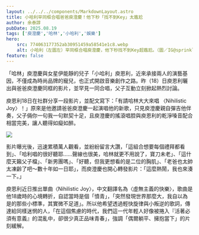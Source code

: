 ```yaml
---
layout: ../../../components/MarkdownLayout.astro
title: 小哈利罕同框合唱爸爸庾澄慶！他下秒「找不到Key」太尷尬
author: 余泰諄
pubDate: 2025.08.19
tags: ['庾澄慶','哈林','小哈利','娛樂']
hero:
    src: 774063177352ab30951459a58541e1c8.webp
    alt: 小哈利（左圖左）罕同框合唱庾澄慶，他下秒找不到Key超尷尬。（圖／IG@sprinkle_my_tinkle）
feature: false
---
```

「哈林」庾澄慶與女星伊能靜的兒子「小哈利」庾恩利，近來承接兩人的演藝基因，不僅成為時尚品牌的寵兒，也正式開啟音樂創作之路。昨（18）日庾恩利曬出與爸爸庾澄慶同框的影片，並罕見一同合唱，父子互動立刻掀起熱烈討論。

庾恩利18日在社群分享一段影片，並配文寫下：「有請哈林大大來唱 〈Nihilistic Joy〉！」原來是他邀請爸爸庾澄慶一起演唱他的新歌，只見庾澄慶親自彈吉他伴奏，父子倆你一句我一句默契十足，且庾澄慶的搖滾唱腔與庾恩利的乾淨嗓音配合相當完美，讓人聽得如癡如醉。

![](https://s.yimg.com/ny/api/res/1.2/aUQhv1emXro.s.CmObz7OA--/YXBwaWQ9aGlnaGxhbmRlcjt3PTk2MDtoPTYyODtjZj13ZWJw/https://media.zenfs.com/en/chinatimes.com.tw/272b0d1a15a519db970624e00d20663c)

影片曝光後，迅速累積萬人觀看，並紛紛留言大讚，「這組合想要每個禮拜都看到」、「哈利唱的很好聽耶……聲線也很美，哈林就更不用說了，寶刀未老」、「這什麼天籟父子檔」、「新男團嗎」、「好聽，但我更想看的是二位的胸肌」、「老爸也太帥太凍齡了吧～數十年如一日耶」，而庾澄慶也開心轉發影片：「這麼熱鬧，我也來湊一下。」

庾恩利近日推出單曲〈Nihilistic Joy〉，中文翻譯名為〈虛無主義的快樂〉，歌曲是他18歲時的心境轉折，自認當時是個「憤青」，「突然發現世界那麼大，我自以為是的那些小標準，其實微不足道」。所以他希望透過輕快旋律與小叛逆的歌詞，傳達給同樣迷惘的人，「在這個焦慮的時代，我們這一代年輕人好像被捲入『活著必須有意義』的混亂中，卻很少真正品味青春」，強調「偶爾躺平、擁抱當下」的片刻緩解。



